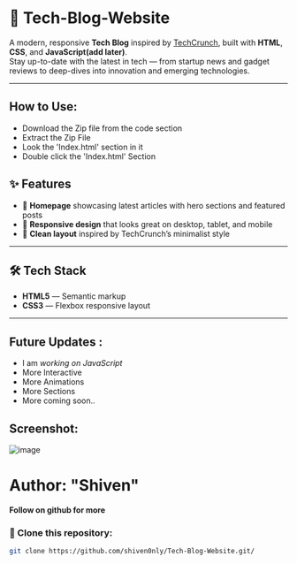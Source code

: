 
# 📰 Tech-Blog-Website

A modern, responsive **Tech Blog** inspired by [TechCrunch](https://techcrunch.com), built with **HTML**, **CSS**, and **JavaScript(add later)**.  
Stay up-to-date with the latest in tech — from startup news and gadget reviews to deep-dives into innovation and emerging technologies.

---

## How to Use:
- Download the Zip file from the code section
- Extract the Zip File
- Look the 'Index.html' section in it
- Double click the 'Index.html' Section

## ✨ Features

- 📰 **Homepage** showcasing latest articles with hero sections and featured posts
- 🧭 **Responsive design** that looks great on desktop, tablet, and mobile
- 🧠 **Clean layout** inspired by TechCrunch’s minimalist style

---

## 🛠️ Tech Stack

- **HTML5** — Semantic markup
- **CSS3** — Flexbox responsive layout
  
---

## Future Updates :
- I am *working on JavaScript*
- More Interactive
- More Animations
- More Sections
- More coming soon..

## Screenshot:
![image](https://github.com/user-attachments/assets/88580f91-dcd4-4e32-9237-495a4a2b5d87)



# Author: "Shiven"
**Follow on github for more**

### 📂 Clone this repository:
```bash
git clone https://github.com/shiven0nly/Tech-Blog-Website.git/


